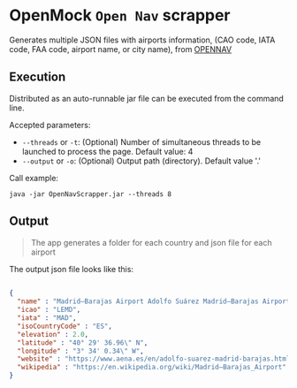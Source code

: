 #  OpenMock `Open Nav` scrapper

Generates multiple JSON files with airports information, (CAO code, IATA code, FAA code, airport name, or city name), 
from [OPENNAV](https://www.opennav.com)

## Execution

Distributed as an auto-runnable jar file can be executed from the command line.

Accepted parameters:

- `--threads` or `-t`: (Optional) Number of simultaneous threads to be launched to process the page. Default value: 4
- `--output` or `-o`: (Optional) Output path (directory). Default value '.'
            
Call example:

```            
java -jar OpenNavScrapper.jar --threads 8
```

## Output

> The app generates a folder for each country and json file for each airport

The output json file looks like this:

```json
  
{
  "name" : "Madrid–Barajas Airport Adolfo Suárez Madrid–Barajas Airport Aeropuerto Adolfo Suárez Madrid-Barajas",
  "icao" : "LEMD",
  "iata" : "MAD",
  "isoCountryCode" : "ES",
  "elevation" : 2.0,
  "latitude" : "40° 29' 36.96\" N",
  "longitude" : "3° 34' 0.34\" W",
  "website" : "https://www.aena.es/en/adolfo-suarez-madrid-barajas.html",
  "wikipedia" : "https://en.wikipedia.org/wiki/Madrid–Barajas_Airport"
}
```
